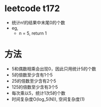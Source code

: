 # leetcode t172
- 统计n!的结果中末尾0的个数
- eg,
    - n = 5, return 1
    
# 方法
- 5和偶数相乘会出现0，因此只用统计5的个数
- 5的倍数至少含有1个5
- 25的倍数至少含有2个5
- 125的倍数至少含有3个5
- 每次乘以5，统计1次5的个数
- 时间复杂度O(log_5(N)), 空间复杂度(1)